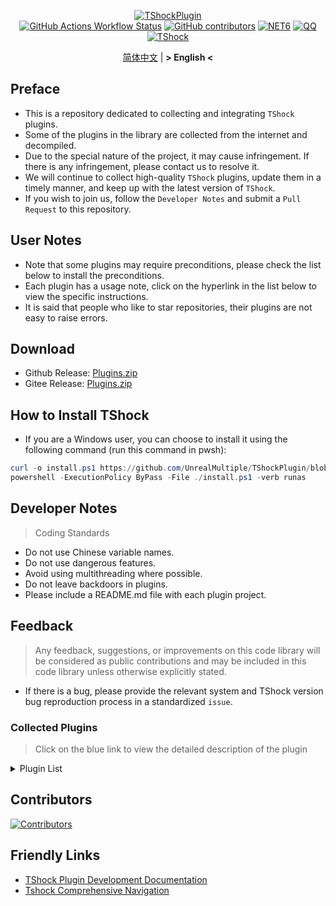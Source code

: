 <div align = "center">
  
[![TShockPlugin](https://socialify.git.ci/UnrealMultiple/TShockPlugin/image?description=1&descriptionEditable=A%20TShock%20Chinese%20Plugin%20Collection%20Repository&forks=1&issues=1&language=1&logo=https%3A%2F%2Fgithub.com%2FUnrealMultiple%2FTShockPlugin%2Fblob%2Fmaster%2Ficon.png%3Fraw%3Dtrue&name=1&pattern=Circuit%20Board&pulls=1&stargazers=1&theme=Auto)](https://github.com/UnrealMultiple/TShockPlugin)  
[![GitHub Actions Workflow Status](https://img.shields.io/github/actions/workflow/status/UnrealMultiple/TShockPlugin/.github%2Fworkflows%2Fbuild.yml)](https://github.com/UnrealMultiple/TShockPlugin/actions)
[![GitHub contributors](https://img.shields.io/github/contributors/UnrealMultiple/TShockPlugin?style=flat)](https://github.com/UnrealMultiple/TShockPlugin/graphs/contributors)
[![NET6](https://img.shields.io/badge/Core-%20.NET_6-blue)](https://dotnet.microsoft.com/zh-cn/)
[![QQ](https://img.shields.io/badge/QQ-EB1923?logo=tencent-qq&logoColor=white)](https://qm.qq.com/cgi-bin/qm/qr?k=54tOesIU5g13yVBNFIuMBQ6AzjgE6f0m&jump_from=webapi&authKey=6jzafzJEqQGzq7b2mAHBw+Ws5uOdl83iIu7CvFmrfm/Xxbo2kNHKSNXJvDGYxhSW)
[![TShock](https://img.shields.io/badge/TShock5.2.0-2B579A.svg?&logo=TShock&logoColor=white)](https://github.com/Pryaxis/TShock)

[简体中文](README.md) | **&gt; English &lt;**

</div>

## Preface
- This is a repository dedicated to collecting and integrating `TShock` plugins.
- Some of the plugins in the library are collected from the internet and decompiled.
- Due to the special nature of the project, it may cause infringement. If there is any infringement, please contact us to resolve it.
- We will continue to collect high-quality `TShock` plugins, update them in a timely manner, and keep up with the latest version of `TShock`.
- If you wish to join us, follow the `Developer Notes` and submit a `Pull Request` to this repository.


## User Notes

- Note that some plugins may require preconditions, please check the list below to install the preconditions.
- Each plugin has a usage note, click on the hyperlink in the list below to view the specific instructions.
- It is said that people who like to star repositories, their plugins are not easy to raise errors.

## Download

- Github Release: [Plugins.zip](https://github.com/UnrealMultiple/TShockPlugin/releases/download/V1.0.0.0/Plugins.zip)
- Gitee Release: [Plugins.zip](https://gitee.com/kksjsj/TShockPlugin/releases/download/V1.0.0.0/Plugins.zip)

## How to Install TShock
- If you are a Windows user, you can choose to install it using the following command (run this command in pwsh):
```powershell
curl -o install.ps1 https://github.com/UnrealMultiple/TShockPlugin/blob/master/InstallTShock.ps1
powershell -ExecutionPolicy ByPass -File ./install.ps1 -verb runas
```

## Developer Notes

> Coding Standards

- Do not use Chinese variable names.
- Do not use dangerous features.
- Avoid using multithreading where possible.
- Do not leave backdoors in plugins.
- Please include a README.md file with each plugin project.

## Feedback

> Any feedback, suggestions, or improvements on this code library will be considered as public contributions and may be included in this code library unless otherwise explicitly stated.

- If there is a bug, please provide the relevant system and TShock version bug reproduction process in a standardized `issue`.

### Collected Plugins

> Click on the blue link to view the detailed description of the plugin

<Details>
<Summary>Plugin List</Summary>

| Plugin Name                                                      |                                 Plugin Description                                 |                                                                   Precondition                                                                   |
|------------------------------------------------------------------|:----------------------------------------------------------------------------------:|:------------------------------------------------------------------------------------------------------------------------------------------------:|
| [ChattyBridge](src/ChattyBridge/README.md)                           |                            Used for cross-server chat.                             |                                                                        No                                                                        |
| [EconomicsAPI](src/EconomicsAPI/README.md)                           |                            Economic plugin prerequisite                            |                                                                        No                                                                        |
| [Economics.RPG](src/Economics.RPG/README.md)                         |                                        RPG                                         |                                                      [EconomicsAPI](src/EconomicsAPI/README.md)                                                      |
| [Economics.WeaponPlus](src/Economics.WeaponPlus/README.md)           |                                  Enhance weapons                                   |                                                      [EconomicsAPI](src/EconomicsAPI/README.md)                                                      |
| [Economics.Deal](src/Economics.RPG/README.md)                        |                                   Trading plugin                                   |                                                      [EconomicsAPI](src/EconomicsAPI/README.md)                                                      |
| [Economics.Shop](src/Economics.Shop/README.md)                       |                                    Store plugin                                    | [EconomicsAPI](src/EconomicsAPI/README.md)<br>[Economics.RPG](src/https://github.com/UnrealMultiple/TShockPlugin/blob/master/Economics.RPG/README.md) |
| [Economics.Skill](src/Economics.Skill/README.md)                     |                                    Skill plugin                                    | [EconomicsAPI](src/EconomicsAPI/README.md)<br>[Economics.RPG](src/https://github.com/UnrealMultiple/TShockPlugin/blob/master/Economics.RPG/README.md) |
| [Economics.Regain](src/Economics.Regain/README.md)                   |                                   Item recycling                                   |                                                      [EconomicsAPI](src/EconomicsAPI/README.md)                                                      |
| [Economics.Projectile](src/Economics.Projectile/README.md)           |                                 Custom projectile                                  |                                [EconomicsAPI](src/EconomicsAPI/README.md)<br>[Economics.RPG](src/Economics.RPG/README.md)                                |
| [Economics.NPC](src/Economics.NPC/README.md)                         |                                Custom monster loot                                 |                                                      [EconomicsAPI](src/EconomicsAPI/README.md)                                                      |
| [Economics.Task](src/Economics.Task/README.md)                       |                                    Task plugin                                     | [EconomicsAPI](src/EconomicsAPI/README.md)<br>[Economics.RPG](src/https://github.com/UnrealMultiple/TShockPlugin/blob/master/Economics.RPG/README.md) |
| [CreateSpawn](src/CreateSpawn/README.md)                             |                          Spawn point building generation                           |                                                                        No                                                                        |
| [AutoBroadcast](src/AutoBroadcast/README.md)                         |                                Automatic broadcast                                 |                                                                        No                                                                        |
| [AutoTeam](src/AutoTeam/README.md)                                   |                                      AutoTeam                                      |                                                                        No                                                                        |
| [BridgeBuilder](src/BridgeBuilder/README.md)                         |                                Quick bridge laying                                 |                                                                        No                                                                        |
| [OnlineGiftPackage](src/OnlineGiftPackage/README.md)                 |                                  Online gift pack                                  |                                                                        No                                                                        |
| [LifemaxExtra](src/LifemaxExtra/README.md)                           |                         Eat more Life Fruits/Life Crystal                          |                                                                        No                                                                        |
| [DisableMonsLoot](src/DisableMonsLoot/README.md)                     |                           Prohibit monster drop rewards                            |                                                                        No                                                                        |
| [PermaBuff](src/PermaBuff/README.md)                                 |                                   Permanent Buff                                   |                                                                        No                                                                        |
| [ShortCommand](src/ShortCommand/README.md)                           |                                   Short Command                                    |                                                                        No                                                                        |
| [ProgressBag](src/ProgressBag/README.md)                             |                                 Progress gift pack                                 |                                                                        No                                                                        |
| [CriticalHit](src/CriticalHit/README.md)                             |                                     Hit prompt                                     |                                                                        No                                                                        |
| [Back](src/Back/README.md)                                           |                            Return to the point of death                            |                                                                        No                                                                        |
| [BanNpc](src/BanNpc/README.md)                                       |                             Prevent monster generation                             |                                                                        No                                                                        |
| [MapTeleport](src/MapTp/README.md)                                   |                         Double-click the map to teleport.                          |                                                                        No                                                                        |
| [RandReSpawn](src/RandRespawn/README.md)                             |                                 Random spawn point                                 |                                                                        No                                                                        |
| [CGive](src/CGive/README.md)                                         |                                  Offline commands                                  |                                                                        No                                                                        |
| [RainbowChat](src/RainbowChat/README.md)                             |                                 Random chat color                                  |                                                                        No                                                                        |
| [NormalDropsBags](src/NormalDropsBags/README.md)                     |                      Drop Treasure Bags at normal difficulty.                      |                                                                        No                                                                        |
| [DisableSurfaceProjectiles](src/DisableSurfaceProjectiles/README.md) |                            Prohibit surface projectiles                            |                                                                        No                                                                        |
| [RecipesBrowser](src/RecipesBrowser/README.md)                       |                                   Crafting Table                                   |                                                                        No                                                                        |
| [DisableGodMod](src/DisableGodMod/README.md)                         |                        Prevent player from being invincible                        |                                                                        No                                                                        |
| [TownNPCHomes](src/TownNPCHomes/README.md)                           |                                   NPC quick home                                   |                                                                        No                                                                        |
| [RegionView](src/RegionView/README.md)                               |                              Display area boundaries                               |                                                                        No                                                                        |
| [Noagent](src/Noagent/README.md)                                     |                          Prohibit proxy IP from entering                           |                                                                        No                                                                        |
| [SwitchCommands](src/SwitchCommands/README.md)                       |                             Execute commands in region                             |                                                                        No                                                                        |
| [GolfRewards](src/GolfRewards/README.md)                             |                                    Golf Rewards                                    |                                                                        No                                                                        |
| [DataSync](src/DataSync/README.md)                                   |                              Progress synchronization                              |                                                                        No                                                                        |
| [ProgressRestrict](src/ProgressRestrict/README.md)                   |                              Super progress detection                              |                                                          [DataSync](src/DataSync/README.md)                                                          |
| [PacketsStop](src/PacketsStop/README.md)                             |                                Packet interception                                 |                                                                        No                                                                        |
| [DeathDrop](src/DeathDrop/README.md)                                 |                      Random and custom loot for monster death                      |                                                                        No                                                                        |
| [DTEntryBlock](src/DTEntryBlock/README.md)                           |                       Prevent entry into dungeons or temples                       |                                                                        No                                                                        |
| [PerPlayerLoot](src/PerPlayerLoot/README.md)                         |                           Separate chest for player loot                           |                                                                        No                                                                        |
| [PvPer](src/PvPer/README.md)                                         |                                    Duel system                                     |                                                                        No                                                                        |
| [DumpTerrariaID](src/DumpTerrariaID/README.md)                       |                                 Query Terraria ID                                  |                                                                        No                                                                        |
| [DamageStatistic](src/DamageStatistic/README.md)                     |                                 Damage statistics                                  |                                                                        No                                                                        |
| [AdditionalPylons](src/AdditionalPylons/README.md)                   |                             Place more crystal towers                              |                                                                        No                                                                        |
| [History](src/History/README.md)                                     |                                History grid record                                 |                                                                        No                                                                        |
| [Invincibility](src/Invincibility/README.md)                         |                             Time-limited invincibility                             |                                                                        No                                                                        |
| [Ezperm](src/Ezperm/README.md)                                       |                              Batch change permissions                              |                                                                        No                                                                        |
| [AutoClear](src/Autoclear/README.md)                                 |                           Intelligent automatic cleaning                           |                                                                        No                                                                        |
| [EssentialsPlus](src/EssentialsPlus/README.md)                       |                              More management commands                              |                                                                        No                                                                        |
| [ShowArmors](src/ShowArmors/README.md)                               |                               Display equipment bar                                |                                                                        No                                                                        |
| [VeinMiner](src/VeinMiner/README.md)                                 |                                    Chain mining                                    |                                                                        No                                                                        |
| [PersonalPermission](src/PersonalPermission/README.md)               |                      Set permissions individually for players                      |                                                                        No                                                                        |
| [ItemPreserver](src/ItemPreserver/README.md)                         |                           Specified items do not consume                           |                                                                        No                                                                        |
| [SimultaneousUseFix](src/SimultaneousUseFix/README.md)               |         Solve problems like stuck double hammer and star spin machine gun          |                                      [Chireiden.TShock.Omni](src/https://github.com/sgkoishi/yaaiomni/releases)                                      |
| [Challenger](src/Challenger/README.md)                               |                                  Challenger mode                                   |                                                                        No                                                                        |
| [MiniGamesAPI](src/MiniGamesAPI/README.md)                           |                              Bean paste mini game API                              |                                                                        No                                                                        |
| [BuildMaster](src/BuildMaster/README.md)                             |                       Red Bean Mini Game·Master Builder Mode                       |                                                      [MiniGamesAPI](src/MiniGamesAPI/README.md)                                                      |
| [journeyUnlock](src/journeyUnlock/README.md)                         |                                Unlock Journey Items                                |                                                                        No                                                                        |
| [ListPlugins](src/ListPlugins/README.md)                             |                               List Installed Plugins                               |                                                                        No                                                                        |
| [BagPing](src/BagPing/README.md)                                     |                              Mark Treasure Bag on Map                              |                                                                        No                                                                        |
| [ServerTools](src/ServerTools/README.md)                             |                              Server Management Tools                               |                                                                        No                                                                        |
| [Platform](src/Platform/README.md)                                   |                              Determine Player Device                               |                                                                        No                                                                        |
| [CaiLib](src/CaiLib/README.md)                                       |                               Cai’s Preload Library                                |                                                                        No                                                                        |
| [GenerateMap](src/GenerateMap/README.md)                             |                                 Generate Map Image                                 |                                                            [CaiLib](src/CaiLib/README.md)                                                            |
| [RestInventory](src/RestInventory/README.md)                         |                       Provide REST Query Backpack Interface                        |                                                                        No                                                                        |
| [WikiLangPackLoader](src/WikiLangPackLoader/README.md)               |                     Load Chinese Wiki Language Pack for Server                     |                                                                        No                                                                        |
| [HelpPlus](src/HelpPlus/README.md)                                   |                            Fix and Enhance Help Command                            |                                                                        No                                                                        |
| [CaiBot](src/CaiBot/README.md)                                       |                             CaiBot(QQ) Adapter Plugin                              |                                                              Built-in Precondition                                                               |
| [HouseRegion](src/HouseRegion/README.md)                             |                                Land Claiming Plugin                                |                                                                        No                                                                        |
| [SignInSign](src/SignInSign/README.md)                               |                               Signboard Login Plugin                               |                                                                        No                                                                        |
| [WeaponPlusCostCoin](src/WeaponPlusCostCoin/README.md)               |                          Weapon Enhancement Coin Version                           |                                                                        No                                                                        |
| [Respawn](src/Respawn/README.md)                                     |                            Respawn at the Deadth Place                             |                                                                        No                                                                        |
| [EndureBoost](src/EndureBoost/README.md)                             |                  Long Duration Buff After Certain Amount of Items                  |                                                                        No                                                                        |
| [AnnouncementBoxPlus](src/AnnouncementBoxPlus/README.md)             |                        Enhance Broadcast Box Functionality                         |                                                                        No                                                                        |
| [ConsoleSql](src/ConsoleSql/README.md)                               |                 Allow You to Execute SQL Statements in the Console                 |                                                                        No                                                                        |
| [ProgressControl](src/ProgressControls/README.md)                    |                         Planbook (Automate Server Control)                         |                                                                        No                                                                        |
| [RealTime](src/RealTime/README.md)                                   |                       Synchronize Server Time with Real Time                       |                                                                        No                                                                        |
| [GoodNight](src/GoodNight/README.md)                                 |                                       Curfew                                       |                                                                        No                                                                        |
| [Musicplayer](src/musicplayer/README.md)                             |                                Simple Music Player                                 |                                                                        No                                                                        |
| [TimerKeeper](src/TimerKeeper/README.md)                             |                                  Save Timer State                                  |                                                                        No                                                                        |
| [Chameleon](src/Chameleon/README.md)                                 |                          Login Before Entering the Server                          |                                                                        No                                                                        |
| [AutoPluginManager](src/AutoPluginManager/README.md)                 |                         One-Click Automatic Plugin Update                          |                                                                        No                                                                        |
| [SpclPerm](src/SpclPerm/README.md)                                   |                              Server Owner Privileges                               |                                                                        No                                                                        |
| [MonsterRegen](src/MonsterRegen/README.md)                           |                           Monster Progress Regeneration                            |                                                                        No                                                                        |
| [HardPlayerDrop](src/HardPlayerDrop/README.md)                       |                         Hardcore Death Drops Life Crystals                         |                                                                        No                                                                        |
| [ReFishTask](src/ReFishTask/README.md)                               |                       Automatically Refresh Fisherman Tasks                        |                                                                        No                                                                        |
| [Sandstorm](src/Sandstorm/README.md)                                 |                                  Toggle Sandstorm                                  |                                                                        No                                                                        |
| [RandomBroadcast](src/RandomBroadcast/README.md)                     |                                  Random Broadcast                                  |                                                                        No                                                                        |
| [BedSet](src/BedSet/README.md)                                       |                            Set and Record Respawn Point                            |                                                                        No                                                                        |
| [ConvertWorld](src/ConvertWorld/README.md)                           |                       Defeat Monsters to Convert World Items                       |                                                                        No                                                                        |
| [AutoStoreItems](src/AutoStoreItems/README.md)                       |                                   Auto Save Item                                   |                                                                        No                                                                        |
| [ZHIPlayerManager](src/ZHIPlayerManager/README.md)                   |                          zZhi's Player Management Plugin                           |                                                                        No                                                                        |
| [SpawnInfra](src/SpawnInfra/README.md)                               |                           Generate Basic Infrastructure                            |                                                                        No                                                                        |
| [CNPCShop](src/CNPCShop/README.md)                                   |                                  Custom NPC Shop                                   |                                                                        No                                                                        |
| [SessionSentinel](src/SessionSentinel/README.md)                     |              Handle Players Not Sending Data Packets for a Long Time               |                                                                        No                                                                        |
| [TeleportRequest](src/TeleportRequest/README.md)                     |                                  Teleport Request                                  |                                                                        No                                                                        |
| [CaiRewardChest](src/CaiRewardChest/README.md)                       | Convert Naturally Generated Chests into Reward Chests that Everyone Can Claim Once |                                                                        No                                                                        |
| [ProxyProtocolSocket](src/ProxyProtocolSocket/README.md)             |                         Accept proxy protocol connections                          |                                                                        No                                                                        |
| [UnseenInventory](src/UnseenInventory/README.md)                     |       Allows the server to generate items that are normally 'unobtainable'.        |                                                                        No                                                                        |
| [ChestRestore](src/ChestRestore/README.md)                           |                              Infinite chest items                                  |                                                                        No                                                                        |

</Details>

## Contributors

[![Contributors](https://stats.deeptrain.net/contributor/UnrealMultiple/TShockPlugin)](https://github.com/UnrealMultiple/TShockPlugin/graphs/contributors)

## Friendly Links

- [TShock Plugin Development Documentation](https://github.com/ACaiCat/TShockPluginDocument)
- [Tshock Comprehensive Navigation](https://github.com/UnrealMultiple/Tshock-nav)

